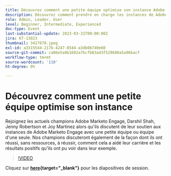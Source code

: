 ```yaml
---
title: Découvrez comment une petite équipe optimise son instance Adobe Marketo Engage
description: Découvrez comment prendre en charge les instances de Adobe Marketo Engage avec une petite équipe ou une équipe d’une seule.
role: Admin, Leader, User
level: Beginner, Intermediate, Experienced
doc-type: Event
last-substantial-update: 2023-03-31T00:00:00Z
jira: KT-13023
thumbnail: 3417670.jpeg
exl-id: a3315544-217b-4247-8544-a3db0b740e60
source-git-commit: ca06e5a8b1602a7bcfb83a43f529680a5a96bacf
workflow-type: tm+mt
source-wordcount: '110'
ht-degree: 0%

---
```


# Découvrez comment une petite équipe optimise son instance

Rejoignez les actuels champions Adobe Marketo Engage, Darshil Shah, Jenny Robertson et Joy Martinez alors qu&#39;ils discutent de leur soutien aux instances de Adobe Marketo Engage avec une petite équipe ou équipe d&#39;une seule. Nos champions discuteront également de la façon dont ils ont réussi, sans ressources, à réussir, comment cela a aidé leur carrière et les résultats positifs qu&#39;ils ont pu voir dans leur exemple.

>[!VIDEO](https://video.tv.adobe.com/v/3417670/?quality=12&learn=on)

Cliquez sur **[here](assets/small-team-instance.pdf){target="_blank"}** pour les diapositives de session.

